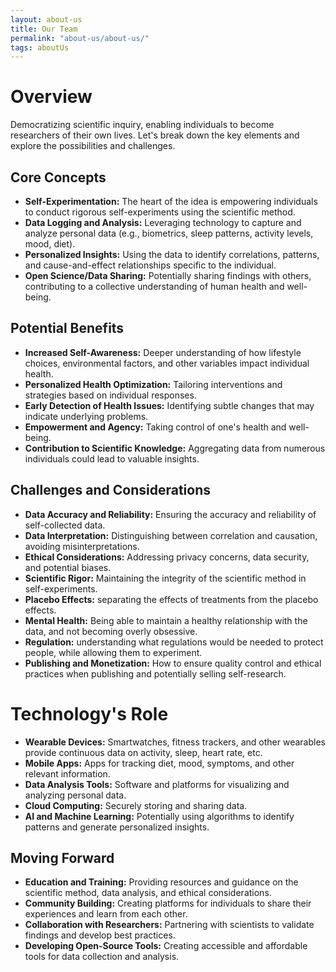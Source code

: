 ```yaml
---
layout: about-us
title: Our Team
permalink: "about-us/about-us/"
tags: aboutUs
---
```

# Overview
Democratizing scientific inquiry, enabling individuals to become researchers of their own lives. Let's break down the key elements and explore the possibilities and challenges.

## Core Concepts

* **Self-Experimentation:** The heart of the idea is empowering individuals to conduct rigorous self-experiments using the scientific method.
* **Data Logging and Analysis:** Leveraging technology to capture and analyze personal data (e.g., biometrics, sleep patterns, activity levels, mood, diet).
* **Personalized Insights:** Using the data to identify correlations, patterns, and cause-and-effect relationships specific to the individual.
* **Open Science/Data Sharing:** Potentially sharing findings with others, contributing to a collective understanding of human health and well-being.

## Potential Benefits
* **Increased Self-Awareness:** Deeper understanding of how lifestyle choices, environmental factors, and other variables impact individual health.
* **Personalized Health Optimization:** Tailoring interventions and strategies based on individual responses.
* **Early Detection of Health Issues:** Identifying subtle changes that may indicate underlying problems.
* **Empowerment and Agency:** Taking control of one's health and well-being.
* **Contribution to Scientific Knowledge:** Aggregating data from numerous individuals could lead to valuable insights.

## Challenges and Considerations
* **Data Accuracy and Reliability:** Ensuring the accuracy and reliability of self-collected data.
* **Data Interpretation:** Distinguishing between correlation and causation, avoiding misinterpretations.
* **Ethical Considerations:** Addressing privacy concerns, data security, and potential biases.
* **Scientific Rigor:** Maintaining the integrity of the scientific method in self-experiments.
* **Placebo Effects:** separating the effects of treatments from the placebo effects.
* **Mental Health:** Being able to maintain a healthy relationship with the data, and not becoming overly obsessive.
* **Regulation:** understanding what regulations would be needed to protect people, while allowing them to experiment.
* **Publishing and Monetization:** How to ensure quality control and ethical practices when publishing and potentially selling self-research.

# Technology's Role
* **Wearable Devices:** Smartwatches, fitness trackers, and other wearables provide continuous data on activity, sleep, heart rate, etc.
* **Mobile Apps:** Apps for tracking diet, mood, symptoms, and other relevant information.
* **Data Analysis Tools:** Software and platforms for visualizing and analyzing personal data.
* **Cloud Computing:** Securely storing and sharing data.
* **AI and Machine Learning:** Potentially using algorithms to identify patterns and generate personalized insights.

## Moving Forward
* **Education and Training:** Providing resources and guidance on the scientific method, data analysis, and ethical considerations.
* **Community Building:** Creating platforms for individuals to share their experiences and learn from each other.
* **Collaboration with Researchers:** Partnering with scientists to validate findings and develop best practices.
* **Developing Open-Source Tools:** Creating accessible and affordable tools for data collection and analysis.